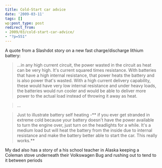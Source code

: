 ```yaml
---
title: Cold-Start car advice
date: '2009-03-11'
tags: []
wp:post_type: post
redirect_from:
- 2009/03/cold-start-car-advice/
- "?p=551"
---
```


A quote from a Slashdot story on a new fast charge/discharge lithium battery:

>

> ...in any high current circuit, the power wasted in the circuit as heat can be very high. It's current squared times resistance. With batteries that have a high internal resistance, that power heats the battery and is also power that's wasted. With a high current delivery capability, these would have very low internal resistance and under heavy loads, the batteries would run cooler and would be able to deliver more power to the actual load instead of throwing it away as heat.

> ...

> Just to illustrate battery self heating -** if you ever get stranded in extreme cold because your battery doesn't have the power available to turn the engine over, just turn on the headlights for a while. It's a medium load but will heat the battery from the inside due to internal resistance and make the battery better able to start the car. This really works.**

My dad also has a story of a his school teacher in Alaska keeping a Coleman stove underneath their Volkswagen Bug and rushing out to tend to it between periods
